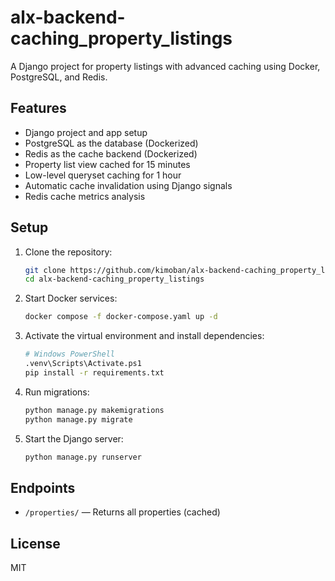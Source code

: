 # alx-backend-caching_property_listings

A Django project for property listings with advanced caching using Docker, PostgreSQL, and Redis.

## Features

- Django project and app setup
- PostgreSQL as the database (Dockerized)
- Redis as the cache backend (Dockerized)
- Property list view cached for 15 minutes
- Low-level queryset caching for 1 hour
- Automatic cache invalidation using Django signals
- Redis cache metrics analysis

## Setup

1. Clone the repository:

   ```sh
   git clone https://github.com/kimoban/alx-backend-caching_property_listings.git
   cd alx-backend-caching_property_listings
   ```

2. Start Docker services:

   ```sh
   docker compose -f docker-compose.yaml up -d
   ```

3. Activate the virtual environment and install dependencies:

   ```sh
   # Windows PowerShell
   .venv\Scripts\Activate.ps1
   pip install -r requirements.txt
   ```

4. Run migrations:

   ```sh
   python manage.py makemigrations
   python manage.py migrate
   ```

5. Start the Django server:

   ```sh
   python manage.py runserver
   ```

## Endpoints

- `/properties/` — Returns all properties (cached)

## License

MIT
